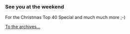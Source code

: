 ### See you at the weekend

For the Christmas Top 40 Special and much much more ;-)

[To the archives...](archive.html)

